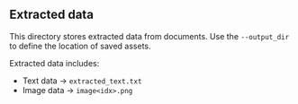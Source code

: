 ## Extracted data

This directory stores extracted data from documents. Use the `--output_dir` to define the location of saved assets.

Extracted data includes:
 - Text data -> `extracted_text.txt`
 - Image data -> `image<idx>.png`
 